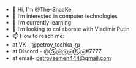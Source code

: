 - 👋 Hi, I’m @The-SnaaKe
- 👀 I’m interested in computer technologies
- 🌱 I’m currently learning
- 💞️ I’m looking to collaborate with Vladimir Putin
- 📫 How to reach me:
- at VK - @petrov_tochka_ru
- at Discord - @_ⓈⓝⓐⓐⓀⓔ_#7777
- at email- petrovsemen444@gmail.com

<!---
The-SnaaKe/The-SnaaKe is a ✨ special ✨ repository because its `README.md` (this file) appears on your GitHub profile.
You can click the Preview link to take a look at your changes.
--->
